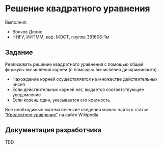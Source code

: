 # Решение квадратного уравнения

Выполнил:

 - Волков Денис
 - ННГУ, ИИТММ, каф. МОСТ, группа 381606-1м

## Задание

Реализовать решение квадратного уравнения с помощью общей формулы вычисления корней (с помощью вычисления дискриминанта).

 - Нахождение корней осуществляется на множестве действительных чисел
 - Если действительных корней нет, выдается соответствующее уведомление
 - Если корень один, указывается его кратность

Все необходимые математические сведения можно найти в статье
["Квадратное уравнение"][sqr] на сайте Wikipedia.

## Документация разработчика

TBD

<!-- LINKS -->

[sqr]: https://ru.wikipedia.org/wiki/%D0%9A%D0%B2%D0%B0%D0%B4%D1%80%D0%B0%D1%82%D0%BD%D0%BE%D0%B5_%D1%83%D1%80%D0%B0%D0%B2%D0%BD%D0%B5%D0%BD%D0%B8%D0%B5
